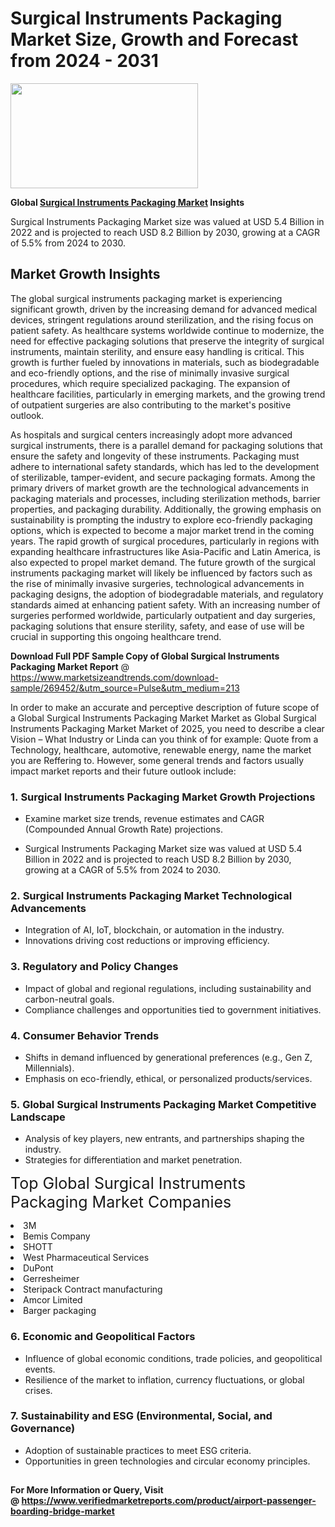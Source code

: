 <H1>Surgical Instruments Packaging Market Size, Growth and Forecast from 2024 - 2031</H1><img class="aligncenter size-medium wp-image-584254" src="https://thirdeyenews.in/wp-content/uploads/2024/09/Global-Market-Research-300x168.jpeg" alt="" width="300" height="168" /><p><strong>Global&nbsp;<a href="https://www.marketsizeandtrends.com/download-sample/269452/&amp;utm_source=Pulse&amp;utm_medium=213">Surgical Instruments Packaging Market</a> Insights</strong></p><p>Surgical Instruments Packaging Market size was valued at USD 5.4 Billion in 2022 and is projected to reach USD 8.2 Billion by 2030, growing at a CAGR of 5.5% from 2024 to 2030.</p><p><h2>Market Growth Insights</h2> <p>The global surgical instruments packaging market is experiencing significant growth, driven by the increasing demand for advanced medical devices, stringent regulations around sterilization, and the rising focus on patient safety. As healthcare systems worldwide continue to modernize, the need for effective packaging solutions that preserve the integrity of surgical instruments, maintain sterility, and ensure easy handling is critical. This growth is further fueled by innovations in materials, such as biodegradable and eco-friendly options, and the rise of minimally invasive surgical procedures, which require specialized packaging. The expansion of healthcare facilities, particularly in emerging markets, and the growing trend of outpatient surgeries are also contributing to the market's positive outlook. </p> <p>As hospitals and surgical centers increasingly adopt more advanced surgical instruments, there is a parallel demand for packaging solutions that ensure the safety and longevity of these instruments. Packaging must adhere to international safety standards, which has led to the development of sterilizable, tamper-evident, and secure packaging formats. Among the primary drivers of market growth are the technological advancements in packaging materials and processes, including sterilization methods, barrier properties, and packaging durability. Additionally, the growing emphasis on sustainability is prompting the industry to explore eco-friendly packaging options, which is expected to become a major market trend in the coming years. The rapid growth of surgical procedures, particularly in regions with expanding healthcare infrastructures like Asia-Pacific and Latin America, is also expected to propel market demand. The future growth of the surgical instruments packaging market will likely be influenced by factors such as the rise of minimally invasive surgeries, technological advancements in packaging designs, the adoption of biodegradable materials, and regulatory standards aimed at enhancing patient safety. With an increasing number of surgeries performed worldwide, particularly outpatient and day surgeries, packaging solutions that ensure sterility, safety, and ease of use will be crucial in supporting this ongoing healthcare trend. </p><p><span class=""><strong>Download Full PDF Sample Copy of Global Surgical Instruments Packaging Market Report</strong> @ <a href="https://www.marketsizeandtrends.com/download-sample/269452/&amp;utm_source=Pulse&amp;utm_medium=213" target="_blank">https://www.marketsizeandtrends.com/download-sample/269452/&amp;utm_source=Pulse&amp;utm_medium=213</a></span></p><p>In order to make an accurate and perceptive description of future scope of a Global&nbsp;Surgical Instruments Packaging Market Market as Global&nbsp;Surgical Instruments Packaging Market Market of 2025, you need to describe a clear Vision &ndash; What Industry or Linda can you think of for example: Quote from a Technology, healthcare, automotive, renewable energy, name the market you are Reffering to. However, some general trends and factors usually impact market reports and their future outlook include:</p><h3>1.&nbsp;<strong>Surgical Instruments Packaging Market Growth Projections</strong></h3><ul><li>Examine market size trends, revenue estimates and CAGR (Compounded Annual Growth Rate) projections.</li><li><p>Surgical Instruments Packaging Market size was valued at USD 5.4 Billion in 2022 and is projected to reach USD 8.2 Billion by 2030, growing at a CAGR of 5.5% from 2024 to 2030.</p></li></ul><h3>2.&nbsp;<strong>Surgical Instruments Packaging Market Technological Advancements</strong></h3><ul><li>Integration of AI, IoT, blockchain, or automation in the industry.</li><li>Innovations driving cost reductions or improving efficiency.</li></ul><h3>3.&nbsp;<strong>Regulatory and Policy Changes</strong></h3><ul><li>Impact of global and regional regulations, including sustainability and carbon-neutral goals.</li><li>Compliance challenges and opportunities tied to government initiatives.</li></ul><h3>4.&nbsp;<strong>Consumer Behavior Trends</strong></h3><ul><li>Shifts in demand influenced by generational preferences (e.g., Gen Z, Millennials).</li><li>Emphasis on eco-friendly, ethical, or personalized products/services.</li></ul><h3>5.&nbsp;<strong>Global Surgical Instruments Packaging Market Competitive Landscape</strong></h3><ul><li>Analysis of key players, new entrants, and partnerships shaping the industry.</li><li>Strategies for differentiation and market penetration.</li></ul><p data-pm-slice="1 1 []"><span style="color: inherit; font-family: inherit; font-size: 25px;">Top Global Surgical Instruments Packaging Market Companies</span></p><div class="" data-test-id=""><p><li>3M</li><li> Bemis Company</li><li> SHOTT</li><li> West Pharmaceutical Services</li><li> DuPont</li><li> Gerresheimer</li><li> Steripack Contract manufacturing</li><li> Amcor Limited</li><li> Barger packaging</li></p></div><h3>6.&nbsp;<strong>Economic and Geopolitical Factors</strong></h3><ul><li>Influence of global economic conditions, trade policies, and geopolitical events.</li><li>Resilience of the market to inflation, currency fluctuations, or global crises.</li></ul><h3>7.&nbsp;<strong>Sustainability and ESG (Environmental, Social, and Governance)</strong></h3><ul><li>Adoption of sustainable practices to meet ESG criteria.</li><li>Opportunities in green technologies and circular economy principles.</li></ul><h2><strong style="font-size: 14px;">For More Information or Query, Visit @&nbsp;</strong><a style="background-color: #ffffff; font-size: 14px;" href="https://www.marketsizeandtrends.com/report/surgical-instruments-packaging-market/" target="_blank">https://www.verifiedmarketreports.com/product/airport-passenger-boarding-bridge-market</a></h2>
